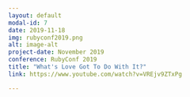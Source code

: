 ```yaml
---
layout: default
modal-id: 7
date: 2019-11-18
img: rubyconf2019.png
alt: image-alt
project-date: November 2019
conference: RubyConf 2019
title: "What's Love Got To Do With It?"
link: https://www.youtube.com/watch?v=VREjv9ZTxPg

---
```

